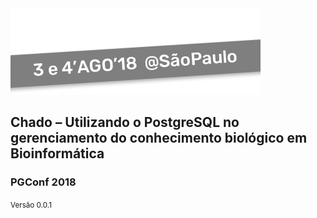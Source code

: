 <!-- .slide: data-background="img/motivation.jpg" -->

<img src="img/logos/pgconf.png" style="background:none; border:none; box-shadow:none;">

## Chado – Utilizando o PostgreSQL no gerenciamento do conhecimento biológico em Bioinformática

### PGConf 2018

<small>Versão 0.0.1</small>

